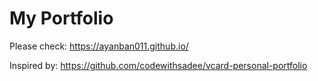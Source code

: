 # My Portfolio

Please check: https://ayanban011.github.io/

Inspired by: https://github.com/codewithsadee/vcard-personal-portfolio
